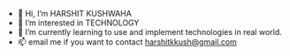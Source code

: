 - 👋 Hi, I’m HARSHIT KUSHWAHA 
- 👀 I’m interested in TECHNOLOGY
- 🌱 I’m currently learning to use and implement technologies in real world. 
- 📫 email me if you want to contact harshitkkush@gmail.com 

<!---
mrkaal001/mrkaal001 is a ✨ special ✨ repository because its `README.md` (this file) appears on your GitHub profile.
You can click the Preview link to take a look at your changes.
--->
